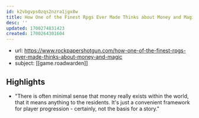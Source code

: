 ```yaml
---
id: k2vbgvps0zqs2nzra1jgx8w
title: How One of the Finest Rpgs Ever Made Thinks about Money and Magic
desc: ''
updated: 1700274831423
created: 1700264301604
---
```


- url: https://www.rockpapershotgun.com/how-one-of-the-finest-rpgs-ever-made-thinks-about-money-and-magic
- subject: [[game.roadwarden]]

## Highlights

- "There is often minimal sense that money really exists within the world, that it means anything to the residents. It's just a convenient framework for player progression - certainly, not the basis for a story."

